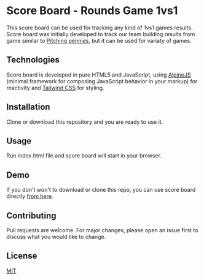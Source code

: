 # Score Board - Rounds Game 1vs1 

This score board can be used for tracking any kind of 1vs1 games results. Score board was initially developed to track our team building results from game similar to [Pitching pennies](https://choosealicense.com/licenses/mit/), but it can be used for variaty of games.

## Technologies
Score board is developed in pure HTML5 and JavaScript, using [AlpineJS](https://github.com/alpinejs/alpine) (minimal framework for composing JavaScript behavior in your markup) for reactivity and [Tailwind CSS](https://tailwindcss.com/) for styling.
## Installation

Clone or download this repository and you are ready to use it.

## Usage
Run index.html file and score board will start in your browser.

## Demo
If you don't won't to download or clone this repo, you can use score board directly [from here](https://kraftbit.github.io/kraftbit.github.io-score-board/).

## Contributing
Pull requests are welcome. For major changes, please open an issue first to discuss what you would like to change.

## License
[MIT](https://choosealicense.com/licenses/mit/)
